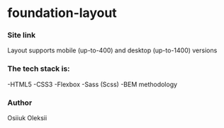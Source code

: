 # foundation-layout

 ### Site link

Layout supports mobile (up-to-400) and desktop (up-to-1400) versions

### The tech stack is:

-HTML5
-CSS3
-Flexbox
-Sass (Scss)
-BEM methodology

### Author

Osiiuk Oleksii
